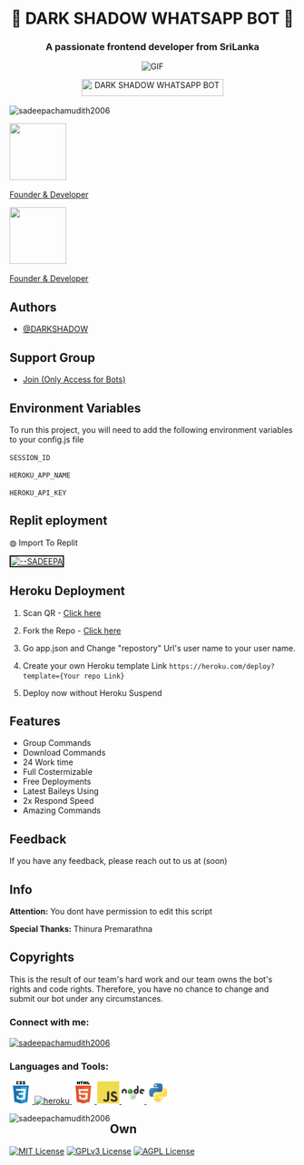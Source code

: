 <h1 align="center">🥷 DARK SHADOW WHATSAPP BOT 🥷</h2>

<h3 align="center">A passionate frontend developer from SriLanka</h3>


<p align = center>   <img src="https://i.ibb.co/h8bnhgs/dark-Shadow-Logo.jpg" alt="GIF" width="350" height="350"/> </p>

<p align  = center> <a href="#"><img title="DARK SHADOW WHATSAPP BOT" src="https://i.ibb.co/nMTyLz9/Slide1.png" width="250" height="30"></a> </p>

<p align="left"> <img src="https://komarev.com/ghpvc/?username=sadeepachamudith2006&label=Profile%20views&color=0e75b6&style=flat" alt="sadeepachamudith2006" /> </p>

<img src="https://i.ibb.co/NxDM4Hq/176230112.jpg" width="100" height="100">

[Founder & Developer](https://github.com/SadeepaChamudith2006)

<img src="https://telegra.ph/file/c670792adfe0d44dc5a99.jpg" width="100" height="100">

[Founder & Developer](https://github.com/darkalphaxteam)

## Authors

- [@DARKSHADOW](https://WA.ME/94740952096)

## Support Group

- [Join (Only Access for Bots) ](https://chat.whatsapp.com/Iz8D2MsRH9qGjXj3WwSle4)



## Environment Variables

To run this project, you will need to add the following environment variables to your config.js file

`SESSION_ID`

`HEROKU_APP_NAME`

`HEROKU_API_KEY`



## Replit eployment

◍ Import To Replit

<a href="https://replit.com/github/"><img src="https://i.ibb.co/0F5q3Fp/run-on-replit-zusyco-btn.png" alt="--SADEEPA" border="2" width="170" height="40" ></a>


## Heroku Deployment

1. Scan QR - [Click here](#)

2. Fork the Repo - [Click here](https://github.com/SadeepaChamudith2006/DARK-SHADOW-V2/fork)

3. Go app.json and Change "repostory" Url's user name to your user name.

4. Create your own Heroku template Link `https://heroku.com/deploy?template={Your repo Link}`

5. Deploy now without Heroku Suspend


## Features

- Group Commands
- Download Commands
- 24 Work time
- Full Costermizable
- Free Deployments
- Latest Baileys Using
- 2x Respond Speed
- Amazing Commands



## Feedback

If you have any feedback, please reach out to us at (soon)






## Info

**Attention:** You dont have permission to edit this script

**Special Thanks:** Thinura Premarathna 

## Copyrights

This is the result of our team's hard work and our team owns the bot's rights and code rights. Therefore, you have no chance to change and submit our bot under any circumstances.






















<h3 align="left">Connect with me:</h3>
<p align="left">
<a href="https://wa.me/94740952096" target="blank"><img align="center" src="https://raw.githubusercontent.com/rahuldkjain/github-profile-readme-generator/master/src/images/icons/Social/devto.svg" alt="sadeepachamudith2006" height="30" width="40" /></a>
</p>

<h3 align="left">Languages and Tools:</h3>
<p align="left"> <a href="https://www.w3schools.com/css/" target="_blank" rel="noreferrer"> <img src="https://raw.githubusercontent.com/devicons/devicon/master/icons/css3/css3-original-wordmark.svg" alt="css3" width="40" height="40"/> </a> <a href="https://heroku.com" target="_blank" rel="noreferrer"> <img src="https://www.vectorlogo.zone/logos/heroku/heroku-icon.svg" alt="heroku" width="40" height="40"/> </a> <a href="https://www.w3.org/html/" target="_blank" rel="noreferrer"> <img src="https://raw.githubusercontent.com/devicons/devicon/master/icons/html5/html5-original-wordmark.svg" alt="html5" width="40" height="40"/> </a> <a href="https://developer.mozilla.org/en-US/docs/Web/JavaScript" target="_blank" rel="noreferrer"> <img src="https://raw.githubusercontent.com/devicons/devicon/master/icons/javascript/javascript-original.svg" alt="javascript" width="40" height="40"/> </a> <a href="https://nodejs.org" target="_blank" rel="noreferrer"> <img src="https://raw.githubusercontent.com/devicons/devicon/master/icons/nodejs/nodejs-original-wordmark.svg" alt="nodejs" width="40" height="40"/> </a> <a href="https://www.python.org" target="_blank" rel="noreferrer"> <img src="https://raw.githubusercontent.com/devicons/devicon/master/icons/python/python-original.svg" alt="python" width="40" height="40"/> </a> </p>

<p><img align="left" src="https://github-readme-stats.vercel.app/api/top-langs?username=sadeepachamudith2006&show_icons=true&locale=en&layout=compact" alt="sadeepachamudith2006" /></p>

## Own

[![MIT License](https://img.shields.io/badge/License-MIT-green.svg)](https://choosealicense.com/licenses/mit/)
[![GPLv3 License](https://img.shields.io/badge/License-GPL%20v3-yellow.svg)](https://opensource.org/licenses/)
[![AGPL License](https://img.shields.io/badge/license-AGPL-blue.svg)](http://www.gnu.org/licenses/agpl-3.0)
